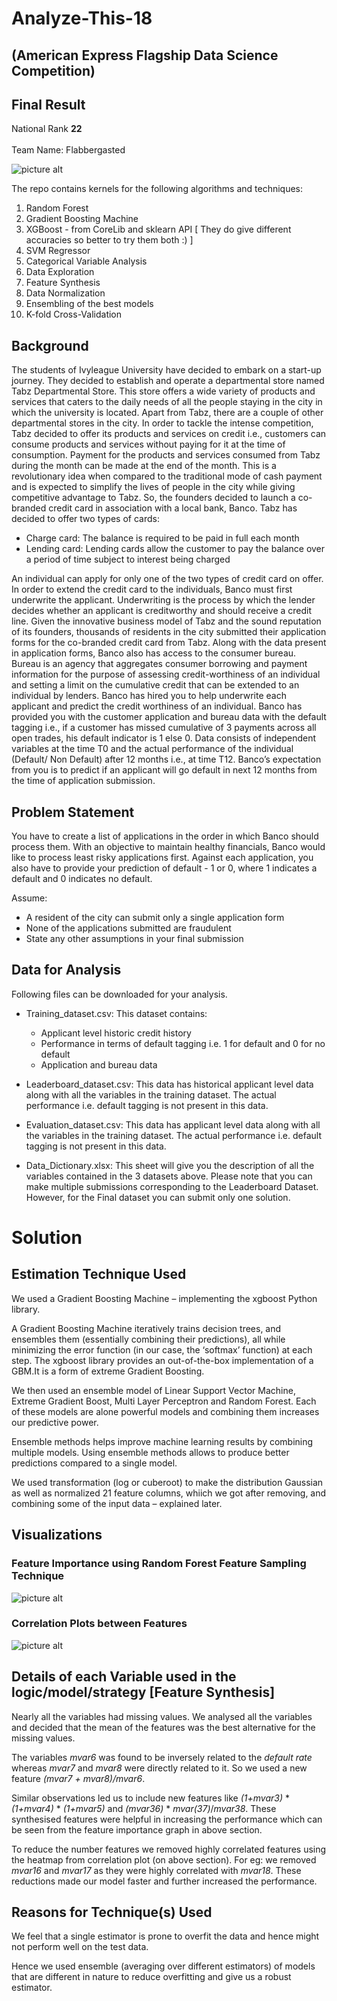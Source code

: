 # Analyze-This-18 
## (American Express Flagship Data Science Competition)

## Final Result
National Rank **22**  
<br>
Team Name: Flabbergasted
<br>

![picture alt](https://github.com/ekagra-ranjan/Analyze-This-18/blob/master/Screenshot%20from%202018-10-04%2000-12-56.png
 "Final Results")


The repo contains kernels for the following algorithms and techniques:
1) Random Forest
2) Gradient Boosting Machine
3) XGBoost - from CoreLib and sklearn API [ They do give different accuracies so better to try them both :) ]
4) SVM Regressor
5) Categorical Variable Analysis
6) Data Exploration
7) Feature Synthesis
8) Data Normalization
9) Ensembling of the best models
10) K-fold Cross-Validation



## Background
The students of Ivyleague University have decided to embark on a start-up journey. They decided to establish and operate a departmental store named Tabz Departmental Store. This store offers a wide variety of products and services that caters to the daily needs of all the people staying in the city in which the university is located. Apart from Tabz, there are a couple of other departmental stores in the city. In order to tackle the intense competition, Tabz decided to offer its products and services on credit i.e., customers can consume products and services without paying for it at the time of consumption. Payment for the products and services consumed from Tabz during the month can be made at the end of the month. This is a revolutionary idea when compared to the traditional mode of cash payment and is expected to simplify the lives of people in the city while giving competitive advantage to Tabz. So, the founders decided to launch a co-branded credit card in association with a local bank, Banco. Tabz has decided to offer two types of cards:

* Charge card: The balance is required to be paid in full each month
* Lending card: Lending cards allow the customer to pay the balance over a period of time subject to interest being charged

An individual can apply for only one of the two types of credit card on offer. In order to extend the credit card to the individuals, Banco must first underwrite the applicant. Underwriting is the process by which the lender decides whether an applicant is creditworthy and should receive a credit line. Given the innovative business model of Tabz and the sound reputation of its founders, thousands of residents in the city submitted their application forms for the co-branded credit card from Tabz. Along with the data present in application forms, Banco also has access to the consumer bureau. Bureau is an agency that aggregates consumer borrowing and payment information for the purpose of assessing credit-worthiness of an individual and setting a limit on the cumulative credit that can be extended to an individual by lenders.
Banco has hired you to help underwrite each applicant and predict the credit worthiness of an individual. Banco has provided you with the customer application and bureau data with the default tagging i.e., if a customer has missed cumulative of 3 payments across all open trades, his default indicator is 1 else 0. Data consists of independent variables at the time T0 and the actual performance of the individual (Default/ Non Default) after 12 months i.e., at time T12. Banco’s expectation from you is to predict if an applicant will go default in next 12 months from the time of application submission.

## Problem Statement
You have to create a list of applications in the order in which Banco should process them. With an objective to maintain healthy financials, Banco would like to process least risky applications first. Against each application, you also have to provide your prediction of default - 1 or 0, where 1 indicates a default and 0 indicates no default.

Assume:
* A resident of the city can submit only a single application form
* None of the applications submitted are fraudulent
* State any other assumptions in your final submission

## Data for Analysis
Following files can be downloaded for your analysis.

* Training_dataset.csv: This dataset contains:
    * Applicant level historic credit history
    * Performance in terms of default tagging i.e. 1 for default and 0 for no default
    * Application and bureau data
    
* Leaderboard_dataset.csv: This data has historical applicant level data along with all the variables in the training dataset. The actual performance i.e. default tagging is not present in this data.

* Evaluation_dataset.csv: This data has applicant level data along with all the variables in the training dataset. The actual performance i.e. default tagging is not present in this data.

* Data_Dictionary.xlsx: This sheet will give you the description of all the variables contained in the 3 datasets above. 
Please note that you can make multiple submissions corresponding to the Leaderboard Dataset. However, for the Final dataset you can submit only one solution.

# Solution
## Estimation Technique Used
We used a Gradient Boosting Machine – implementing the xgboost Python library.
 
A Gradient Boosting Machine iteratively trains decision trees, and ensembles them (essentially combining their predictions), all while minimizing the error function (in our case, the ‘softmax’ function) at each step. 
The xgboost library provides an out-of-the-box implementation of a GBM.It is a form of extreme Gradient Boosting.

We then used an ensemble model of Linear Support Vector Machine, Extreme Gradient Boost, Multi Layer Perceptron and Random Forest. Each of these models are alone powerful models and combining them increases our predictive power.

Ensemble methods helps improve machine learning results by combining multiple models. Using ensemble methods allows to produce better predictions compared to a single model.

We used transformation (log or cuberoot) to make the distribution Gaussian as well as normalized 21 feature columns, whiich we got  after removing, and combining some of the input data – explained later.

## Visualizations
### Feature Importance using Random Forest Feature Sampling Technique
![picture alt](https://github.com/ekagra-ranjan/Analyze-This-18/blob/master/var_img.jpg "Feature Importance using Random Forest Feature Sampling Technique")

### Correlation Plots between Features
![picture alt](https://github.com/ekagra-ranjan/Analyze-This-18/blob/master/corrleation.png "Correlation Plots between Features to remove the redundant ones")

## Details of each Variable used in the logic/model/strategy [Feature Synthesis]
	
Nearly all the variables had missing values. We analysed all the variables and decided that the  mean of the features was the best alternative for the missing values.

The variables *mvar6* was found to be inversely related to the *default rate* whereas *mvar7* and *mvar8* were directly related to it. So we used a new feature *(mvar7 + mvar8)/mvar6*.

Similar observations led us to include new features like *(1+mvar3)* * *(1+mvar4)* * *(1+mvar5)* and *(mvar36)* * *mvar(37)*/*mvar38*. These synthesised features were helpful in increasing the performance which can be seen from the feature importance graph in above section.

To reduce the number features we removed highly correlated features using the heatmap from correlation plot (on above section). For eg: we removed *mvar16* and *mvar17* as they were highly correlated with *mvar18*. These reductions made our model faster and further increased the performance.

## Reasons for Technique(s) Used
We feel that a single estimator is prone to overfit the data and hence might not perform well on the test data.

Hence we used ensemble (averaging over different estimators) of models that are different in nature to reduce overfitting and give us a robust estimator.
